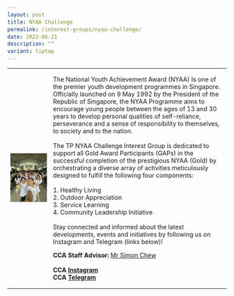 ```yaml
---
layout: post
title: NYAA Challenge
permalink: /interest-groups/nyaa-challenge/
date: 2022-06-21
description: ""
variant: tiptap
---
```

<table style="minWidth: 50px">
<colgroup>
<col>
<col>
</colgroup>
<tbody>
<tr>
<td rowspan="1" colspan="1">
<div class="isomer-image-wrapper">
<img style="width: 100%" height="auto" width="100%" alt="" src="/images/Interest Groups/NYAA_Challenge.jpg">
</div>
</td>
<td rowspan="1" colspan="1">
<p>The National Youth Achievement Award (NYAA) Is one of the premier youth
development programmes in Singapore. Officially launched on 9 May 1992
by the President of the Republic of Singapore, the NYAA Programme aims
to encourage young people between the ages of 13 and 30 years to develop
personal qualities of self-reliance, perseverance and a sense of responsibility
to themselves, to society and to the nation.
<br>
<br>The TP NYAA Challenge Interest Group is dedicated to support all Gold
Award Participants (GAPs) in the successful completion of the prestigious
NYAA (Gold) by orchestrating a diverse array of activities meticulously
designed to fulfill the following four components:
<br>
<br>1. Healthy Living
<br>2. Outdoor Appreciation
<br>3. Service Learning
<br>4. Community Leadership Initiative
<br>
<br>Stay connected and informed about the latest developments, events and
initiatives by following us on Instagram and Telegram (links below)!</p>
<p><strong>CCA Staff Advisor:</strong>  <a href="mailto:Simon_CHEW@TP.EDU.SG" rel="noopener noreferrer nofollow" target="_blank">Mr Simon Chew</a>
<br>
<br><strong>CCA <a href="https://www.instagram.com/tpnyaa" rel="noopener noreferrer nofollow" target="_blank">Instagram</a> <br>CCA <a href="https://t.me/+hSAtHDMSQGplZmI9" rel="noopener noreferrer nofollow" target="_blank">Telegram</a></strong>
</p>
</td>
</tr>
</tbody>
</table>
<p></p>
